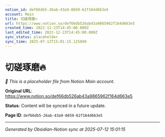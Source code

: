 ```yaml
---
notion_id: def66db5-26ab-43a9-8659-62f164d663e5
account: Main
title: 切磋琢磨🔥
url: https://www.notion.so/def66db526ab43a9865962f164d663e5
created_time: 2022-12-23T14:45:00.000Z
last_edited_time: 2022-12-23T14:45:00.000Z
sync_status: placeholder
sync_time: 2025-07-12T15:01:15.125049
---
```


# 切磋琢磨🔥

*🔄 This is a placeholder file from Notion Main account.*

**Original URL**: https://www.notion.so/def66db526ab43a9865962f164d663e5

**Status**: Content will be synced in a future update.

**Page ID**: `def66db5-26ab-43a9-8659-62f164d663e5`

---

*Generated by Obsidian-Notion sync at 2025-07-12 15:01:15*
